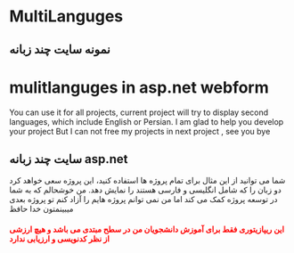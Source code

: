# MultiLanguges
<h2> نمونه سایت چند زبانه </h2>
<h1>mulitlanguges in asp.net webform</h1>
  <p>You can use it for all projects, current project will try to display second languages, which include English or Persian.
I am glad to help you develop your project
But I can not free my projects
in next project , see you
bye </p>

<h2>سایت چند زبانه asp.net </h2>
  <p> شما می توانید از این مثال برای تمام پروژه ها استفاده کنید، این پروژه سعی خواهد کرد دو زبان را که شامل انگلیسی و فارسی هستند را نمایش دهد.
من خوشحالم که به شما در توسعه پروژه کمک می کند
اما من نمی توانم پروژه هایم را آزاد کنم
تو پروژه بعدی میبینمتون
خدا حافظ</p>

<h4 style="color:red"> این ریپازیتوری فقط برای آموزش دانشجویان من در سطح مبتدی می باشد و هیچ ارزشی از نظر کدنویسی و ارزیابی ندارد </h4>

